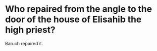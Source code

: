 # Who repaired from the angle to the door of the house of Elisahib the high priest?

Baruch repaired it.
